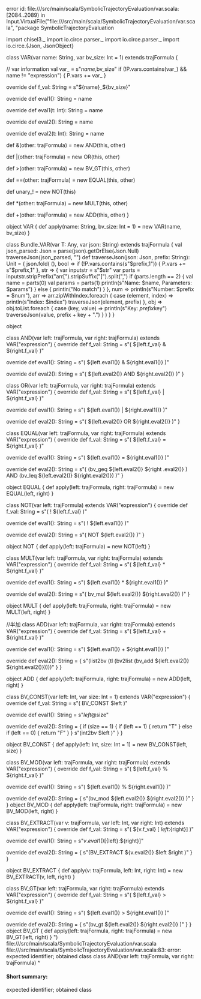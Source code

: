 error id: file://<WORKSPACE>/src/main/scala/SymbolicTrajectoryEvaluation/var.scala:[2084..2089) in Input.VirtualFile("file://<WORKSPACE>/src/main/scala/SymbolicTrajectoryEvaluation/var.scala", "package SymbolicTrajectoryEvaluation

import chisel3._
import io.circe.parser._
import io.circe.parser._
import io.circe.{Json, JsonObject}

class VAR(var name: String, var bv_size: Int = 1) extends trajFormula {

  // var information
  val var_ = s"$name,$bv_size"
  if (!P.vars.contains(var_) && name != "expression") {
    P.vars += var_
  }

  override def f_val: String = s"${name}_${bv_size}"

  override def eval1(): String = name

  override def eval1(t: Int): String = name

  override def eval2(): String = name

  override def eval2(t: Int): String = name

  def &(other: trajFormula) = new AND(this, other)

  def |(other: trajFormula) = new OR(this, other)

  def >(other: trajFormula) = new BV_GT(this, other)

  def ==(other: trajFormula) = new EQUAL(this, other)

  def unary_! = new NOT(this)

  def *(other: trajFormula) = new MULT(this, other)

  def +(other: trajFormula) = new ADD(this, other)
}

object VAR {
  def apply(name: String, bv_size: Int = 1) = new VAR(name, bv_size)
}

class Bundle_VAR(var T: Any, var json: String) extends trajFormula {
  val json_parsed: Json = parse(json).getOrElse(Json.Null)
  traverseJson(json_parsed, "")
  def traverseJson(json: Json, prefix: String): Unit = {
    json.fold(
      (),
      bool =>
        if (!P.vars.contains(s"$prefix,1")) {
          P.vars += s"$prefix,1"
        },
      str => {
        var inputstr = s"$str"
        var parts = inputstr.stripPrefix("arr[").stripSuffix("]").split(",")
        if (parts.length == 2) {
          val name = parts(0)
          val params = parts(1)
          println(s"Name: $name, Parameters: $params")
        } else {
          println("No match")
        }
      },
      num => println(s"Number: $prefix =  $num"),
      arr =>
        arr.zipWithIndex.foreach { case (element, index) =>
          println(s"Index: $index")
          traverseJson(element, prefix)
        },
      obj =>
        obj.toList.foreach { case (key, value) =>
          println(s"Key: ${prefix}$key")
          traverseJson(value, prefix + key + ".")
        }
    )
  }
}

object 

class AND(var left: trajFormula, var right: trajFormula)
    extends VAR("expression") {
  override def f_val: String = s"( ${left.f_val} & ${right.f_val} )"

  override def eval1(): String = s"( ${left.eval1()} & ${right.eval1()} )"

  override def eval2(): String = s"( ${left.eval2()} AND ${right.eval2()} )"
}

class OR(var left: trajFormula, var right: trajFormula)
    extends VAR("expression") {
  override def f_val: String = s"( ${left.f_val} | ${right.f_val} )"

  override def eval1(): String = s"( ${left.eval1()} | ${right.eval1()} )"

  override def eval2(): String = s"( ${left.eval2()} OR ${right.eval2()} )"
}

class EQUAL(var left: trajFormula, var right: trajFormula)
    extends VAR("expression") {
  override def f_val: String = s"( ${left.f_val} = ${right.f_val} )"

  override def eval1(): String = s"( ${left.eval1()} = ${right.eval1()} )"

  override def eval2(): String = s"( (bv_geq ${left.eval2()} ${right
      .eval2()} ) AND (bv_leq ${left.eval2()} ${right.eval2()}) )"
}

object EQUAL {
  def apply(left: trajFormula, right: trajFormula) = new EQUAL(left, right)
}

class NOT(var left: trajFormula) extends VAR("expression") {
  override def f_val: String = s"( ! ${left.f_val} )"

  override def eval1(): String = s"( ! ${left.eval1()} )"

  override def eval2(): String = s"( NOT ${left.eval2()} )"
}

object NOT {
  def apply(left: trajFormula) = new NOT(left)
}

class MULT(var left: trajFormula, var right: trajFormula)
    extends VAR("expression") {
  override def f_val: String = s"( ${left.f_val} * ${right.f_val} )"

  override def eval1(): String = s"( ${left.eval1()} * ${right.eval1()} )"

  override def eval2(): String = s"( bv_mul ${left.eval2()}  ${right.eval2()} )"
}

object MULT {
  def apply(left: trajFormula, right: trajFormula) = new MULT(left, right)
}

//半加
class ADD(var left: trajFormula, var right: trajFormula)
    extends VAR("expression") {
  override def f_val: String = s"( ${left.f_val} + ${right.f_val} )"

  override def eval1(): String = s"( ${left.eval1()} + ${right.eval1()} )"

  override def eval2(): String = {
    s"(list2bv (tl (bv2list (bv_add ${left.eval2()} ${right.eval2()}))))"
  }
}

object ADD {
  def apply(left: trajFormula, right: trajFormula) = new ADD(left, right)
}

class BV_CONST(var left: Int, var size: Int = 1) extends VAR("expression") {
  override def f_val: String = s"( BV_CONST $left )"

  override def eval1(): String = s"$left@$size"

  override def eval2(): String = {
    if (size == 1) {
      if (left == 1) {
        return "T"
      } else if (left == 0) {
        return "F"
      }
    }
    s"(int2bv $left )"
  }
}

object BV_CONST {
  def apply(left: Int, size: Int = 1) = new BV_CONST(left, size)
}

class BV_MOD(var left: trajFormula, var right: trajFormula)
    extends VAR("expression") {
  override def f_val: String = s"( ${left.f_val} % ${right.f_val} )"

  override def eval1(): String = s"( ${left.eval1()} % ${right.eval1()} )"

  override def eval2(): String = {
    s"(bv_mod ${left.eval2()} ${right.eval2()} )"
  }
}
object BV_MOD {
  def apply(left: trajFormula, right: trajFormula) = new BV_MOD(left, right)
}

class BV_EXTRACT(var v: trajFormula, var left: Int, var right: Int)
    extends VAR("expression") {
  override def f_val: String = s"( ${v.f_val} [ ${left}:${right}] )"

  override def eval1(): String = s"${v.eval1()}[${left}:${right}]"

  override def eval2(): String = {
    s"(BV_EXTRACT ${v.eval2()} $left $right )"
  }
}

object BV_EXTRACT {
  def apply(v: trajFormula, left: Int, right: Int) =
    new BV_EXTRACT(v, left, right)
}

class BV_GT(var left: trajFormula, var right: trajFormula)
    extends VAR("expression") {
  override def f_val: String = s"( ${left.f_val} > ${right.f_val} )"

  override def eval1(): String = s"( ${left.eval1()} > ${right.eval1()} )"

  override def eval2(): String = {
    s"(bv_gt ${left.eval2()} ${right.eval2()} )"
  }
}
object BV_GT {
  def apply(left: trajFormula, right: trajFormula) = new BV_GT(left, right)
}
")
file://<WORKSPACE>/src/main/scala/SymbolicTrajectoryEvaluation/var.scala
file://<WORKSPACE>/src/main/scala/SymbolicTrajectoryEvaluation/var.scala:83: error: expected identifier; obtained class
class AND(var left: trajFormula, var right: trajFormula)
^
#### Short summary: 

expected identifier; obtained class